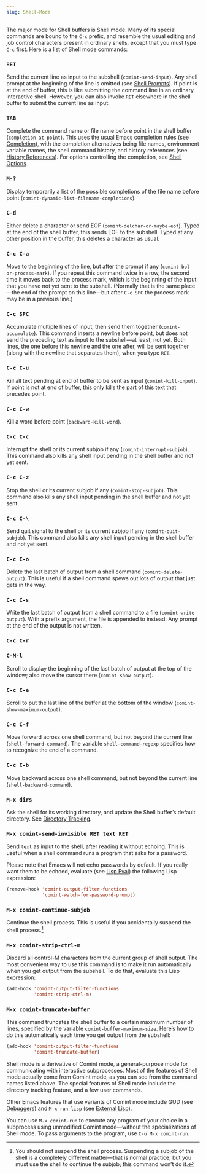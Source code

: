 ```yaml
---
slug: Shell-Mode
---
```


The major mode for Shell buffers is Shell mode. Many of its special commands are bound to the `C-c` prefix, and resemble the usual editing and job control characters present in ordinary shells, except that you must type `C-c` first. Here is a list of Shell mode commands:

### `RET`

Send the current line as input to the subshell (`comint-send-input`). Any shell prompt at the beginning of the line is omitted (see [Shell Prompts](Shell-Prompts)). If point is at the end of buffer, this is like submitting the command line in an ordinary interactive shell. However, you can also invoke `RET` elsewhere in the shell buffer to submit the current line as input.

### `TAB`

Complete the command name or file name before point in the shell buffer (`completion-at-point`). This uses the usual Emacs completion rules (see [Completion](Completion)), with the completion alternatives being file names, environment variable names, the shell command history, and history references (see [History References](History-References)). For options controlling the completion, see [Shell Options](Shell-Options).

### `M-?`

Display temporarily a list of the possible completions of the file name before point (`comint-dynamic-list-filename-completions`).

### `C-d`

Either delete a character or send EOF (`comint-delchar-or-maybe-eof`). Typed at the end of the shell buffer, this sends EOF to the subshell. Typed at any other position in the buffer, this deletes a character as usual.

### `C-c C-a`

Move to the beginning of the line, but after the prompt if any (`comint-bol-or-process-mark`). If you repeat this command twice in a row, the second time it moves back to the process mark, which is the beginning of the input that you have not yet sent to the subshell. (Normally that is the same place—the end of the prompt on this line—but after `C-c SPC` the process mark may be in a previous line.)

### `C-c SPC`

Accumulate multiple lines of input, then send them together (`comint-accumulate`). This command inserts a newline before point, but does not send the preceding text as input to the subshell—at least, not yet. Both lines, the one before this newline and the one after, will be sent together (along with the newline that separates them), when you type `RET`.

### `C-c C-u`

Kill all text pending at end of buffer to be sent as input (`comint-kill-input`). If point is not at end of buffer, this only kills the part of this text that precedes point.

### `C-c C-w`

Kill a word before point (`backward-kill-word`).

### `C-c C-c`

Interrupt the shell or its current subjob if any (`comint-interrupt-subjob`). This command also kills any shell input pending in the shell buffer and not yet sent.

### `C-c C-z`

Stop the shell or its current subjob if any (`comint-stop-subjob`). This command also kills any shell input pending in the shell buffer and not yet sent.

### `C-c C-\`

Send quit signal to the shell or its current subjob if any (`comint-quit-subjob`). This command also kills any shell input pending in the shell buffer and not yet sent.

### `C-c C-o`

Delete the last batch of output from a shell command (`comint-delete-output`). This is useful if a shell command spews out lots of output that just gets in the way.

### `C-c C-s`

Write the last batch of output from a shell command to a file (`comint-write-output`). With a prefix argument, the file is appended to instead. Any prompt at the end of the output is not written.

### `C-c C-r`

### `C-M-l`

Scroll to display the beginning of the last batch of output at the top of the window; also move the cursor there (`comint-show-output`).

### `C-c C-e`

Scroll to put the last line of the buffer at the bottom of the window (`comint-show-maximum-output`).

### `C-c C-f`

Move forward across one shell command, but not beyond the current line (`shell-forward-command`). The variable `shell-command-regexp` specifies how to recognize the end of a command.

### `C-c C-b`

Move backward across one shell command, but not beyond the current line (`shell-backward-command`).

### `M-x dirs`

Ask the shell for its working directory, and update the Shell buffer’s default directory. See [Directory Tracking](Directory-Tracking).

### `M-x comint-send-invisible RET text RET`

Send `text` as input to the shell, after reading it without echoing. This is useful when a shell command runs a program that asks for a password.

Please note that Emacs will not echo passwords by default. If you really want them to be echoed, evaluate (see [Lisp Eval](Lisp-Eval)) the following Lisp expression:

```lisp
(remove-hook 'comint-output-filter-functions
             'comint-watch-for-password-prompt)
```

### `M-x comint-continue-subjob`

Continue the shell process. This is useful if you accidentally suspend the shell process.[^1]

### `M-x comint-strip-ctrl-m`

Discard all control-M characters from the current group of shell output. The most convenient way to use this command is to make it run automatically when you get output from the subshell. To do that, evaluate this Lisp expression:

```lisp
(add-hook 'comint-output-filter-functions
          'comint-strip-ctrl-m)
```

### `M-x comint-truncate-buffer`

This command truncates the shell buffer to a certain maximum number of lines, specified by the variable `comint-buffer-maximum-size`. Here’s how to do this automatically each time you get output from the subshell:

```lisp
(add-hook 'comint-output-filter-functions
          'comint-truncate-buffer)
```

Shell mode is a derivative of Comint mode, a general-purpose mode for communicating with interactive subprocesses. Most of the features of Shell mode actually come from Comint mode, as you can see from the command names listed above. The special features of Shell mode include the directory tracking feature, and a few user commands.

Other Emacs features that use variants of Comint mode include GUD (see [Debuggers](Debuggers)) and `M-x run-lisp` (see [External Lisp](External-Lisp)).

You can use `M-x comint-run` to execute any program of your choice in a subprocess using unmodified Comint mode—without the specializations of Shell mode. To pass arguments to the program, use `C-u M-x comint-run`.

[^1]: You should not suspend the shell process. Suspending a subjob of the shell is a completely different matter—that is normal practice, but you must use the shell to continue the subjob; this command won’t do it.
